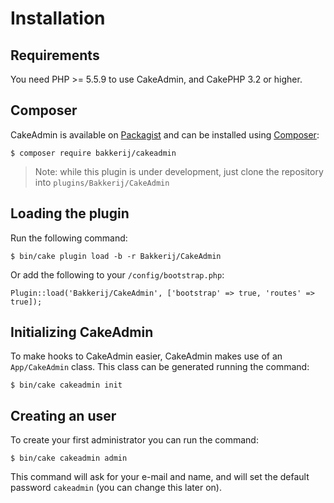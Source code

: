 Installation
============

## Requirements

You need PHP >= 5.5.9 to use CakeAdmin, and CakePHP 3.2 or higher.

## Composer

CakeAdmin is available on [Packagist](https://packagist.org/) and can be installed using [Composer](https://getcomposer.org/):

```
$ composer require bakkerij/cakeadmin
```

> Note: while this plugin is under development, just clone the repository into `plugins/Bakkerij/CakeAdmin`

## Loading the plugin

Run the following command:

```
$ bin/cake plugin load -b -r Bakkerij/CakeAdmin
```

Or add the following to your `/config/bootstrap.php`:

```
Plugin::load('Bakkerij/CakeAdmin', ['bootstrap' => true, 'routes' => true]);
```

## Initializing CakeAdmin

To make hooks to CakeAdmin easier, CakeAdmin makes use of an `App/CakeAdmin` class. This class can be generated running the command:

```
$ bin/cake cakeadmin init
```

## Creating an user

To create your first administrator you can run the command:

```
$ bin/cake cakeadmin admin
```

This command will ask for your e-mail and name, and will set the default password `cakeadmin` (you can change this later on). 
